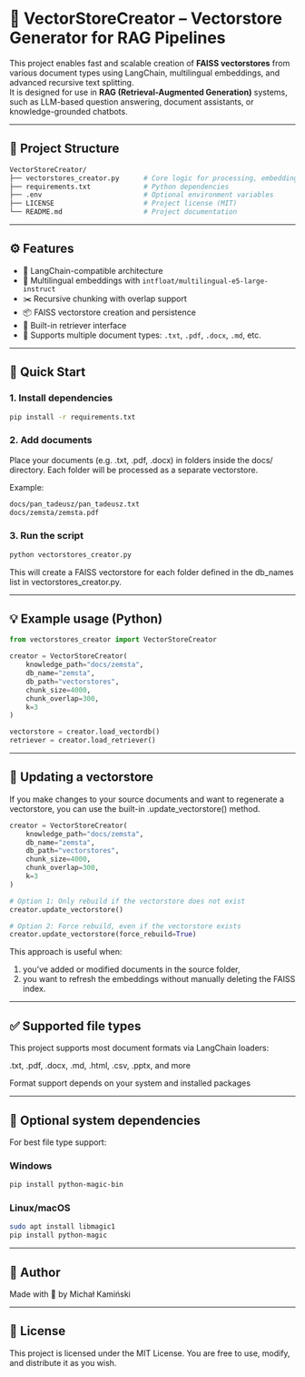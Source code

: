 # 📘 VectorStoreCreator – Vectorstore Generator for RAG Pipelines

This project enables fast and scalable creation of **FAISS vectorstores** from various document types using LangChain, multilingual embeddings, and advanced recursive text splitting.  
It is designed for use in **RAG (Retrieval-Augmented Generation)** systems, such as LLM-based question answering, document assistants, or knowledge-grounded chatbots.

---

## 📂 Project Structure
```bash
VectorStoreCreator/
├── vectorstores_creator.py      # Core logic for processing, embedding, saving
├── requirements.txt             # Python dependencies
├── .env                         # Optional environment variables
├── LICENSE                      # Project license (MIT)
└── README.md                    # Project documentation
```

---

## ⚙️ Features

- 🔗 LangChain-compatible architecture  
- 🧠 Multilingual embeddings with `intfloat/multilingual-e5-large-instruct`  
- ✂️ Recursive chunking with overlap support  
- 📦 FAISS vectorstore creation and persistence  
- 🔎 Built-in retriever interface  
- 📄 Supports multiple document types: `.txt`, `.pdf`, `.docx`, `.md`, etc.

---

## 🚀 Quick Start

### 1. Install dependencies

```bash
pip install -r requirements.txt
```

### 2. Add documents
Place your documents (e.g. .txt, .pdf, .docx) in folders inside the docs/ directory.
Each folder will be processed as a separate vectorstore.

Example:

```bash
docs/pan_tadeusz/pan_tadeusz.txt
docs/zemsta/zemsta.pdf
```

### 3. Run the script
```bash
python vectorstores_creator.py
```

This will create a FAISS vectorstore for each folder defined in the db_names list in vectorstores_creator.py.

---

## 💡 Example usage (Python)
```python
from vectorstores_creator import VectorStoreCreator

creator = VectorStoreCreator(
    knowledge_path="docs/zemsta",
    db_name="zemsta",
    db_path="vectorstores",
    chunk_size=4000,
    chunk_overlap=300,
    k=3
)

vectorstore = creator.load_vectordb()
retriever = creator.load_retriever()
```

---

## 🔄 Updating a vectorstore
If you make changes to your source documents and want to regenerate a vectorstore, you can use the built-in .update_vectorstore() method.

```python
creator = VectorStoreCreator(
    knowledge_path="docs/zemsta",
    db_name="zemsta",
    db_path="vectorstores",
    chunk_size=4000,
    chunk_overlap=300,
    k=3
)

# Option 1: Only rebuild if the vectorstore does not exist
creator.update_vectorstore()

# Option 2: Force rebuild, even if the vectorstore exists
creator.update_vectorstore(force_rebuild=True)
```

This approach is useful when:
1) you've added or modified documents in the source folder,
2) you want to refresh the embeddings without manually deleting the FAISS index.

---

## ✅ Supported file types
This project supports most document formats via LangChain loaders:

.txt, .pdf, .docx, .md, .html, .csv, .pptx, and more

Format support depends on your system and installed packages

---

## 🔧 Optional system dependencies
For best file type support:

### Windows
```bash
pip install python-magic-bin
```

### Linux/macOS
```bash
sudo apt install libmagic1
pip install python-magic
```

---

## 👤 Author
Made with 🧠 by Michał Kamiński

---

## 📄 License
This project is licensed under the MIT License. You are free to use, modify, and distribute it as you wish.
